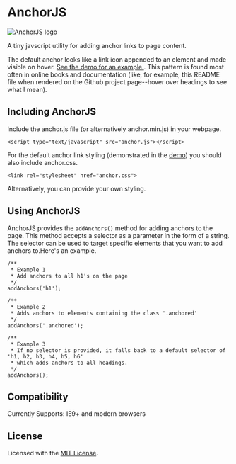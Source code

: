 AnchorJS
========

<img alt="AnchorJS logo" src="http://bryanbraun.com/sites/default/files/anchorjs_logo.png" />

A tiny javscript utility for adding anchor links to page content.

The default anchor looks like a link icon appended to an element and made visible on hover. [See the demo for an example.](http://bryanbraun.github.io/anchorjs/). This pattern is found most often in online books and documentation (like, for example, this README file when rendered on the Github project page--hover over headings to see what I mean).

Including AnchorJS
------------------
Include the anchor.js file (or alternatively anchor.min.js) in your webpage.

    <script type="text/javascript" src="anchor.js"></script>

For the default anchor link styling (demonstrated in the [demo](http://bryanbraun.github.io/anchorjs/)) you should also include anchor.css.

    <link rel="stylesheet" href="anchor.css">

Alternatively, you can provide your own styling.

Using AnchorJS
------------------
AnchorJS provides the `addAnchors()` method for adding anchors to the page. This method accepts a selector as a parameter in the form of a string. The selector can be used to target specific elements that you want to add anchors to.Here's an example.

    /**
     * Example 1
     * Add anchors to all h1's on the page 
     */
    addAnchors('h1');
    
    /**
     * Example 2
     * Adds anchors to elements containing the class '.anchored'
     */
    addAnchors('.anchored');

    /**
     * Example 3
     * If no selector is provided, it falls back to a default selector of 'h1, h2, h3, h4, h5, h6'
     * which adds anchors to all headings.
     */
    addAnchors();

Compatibility
-------------
Currently Supports: IE9+ and modern browsers


License
-------
Licensed with the [MIT License](http://opensource.org/licenses/MIT).
